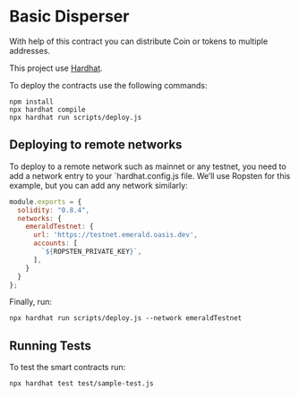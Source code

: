 # Basic Disperser
With help of this contract you can distribute Coin or tokens to multiple addresses.

This project use [Hardhat](https://hardhat.org/).

To deploy the contracts use the following commands:

```shell
npm install
npx hardhat compile
npx hardhat run scripts/deploy.js
```

## Deploying to remote networks
To deploy to a remote network such as mainnet or any testnet, you need to add a network entry to your `hardhat.config.js file. We’ll use Ropsten for this example, but you can add any network similarly:
```javascript
module.exports = {
  solidity: "0.8.4",
  networks: {
    emeraldTestnet: {
      url: 'https://testnet.emerald.oasis.dev',
      accounts: [
        `${ROPSTEN_PRIVATE_KEY}`,
      ],
    }
  }
};
```
Finally, run:
```shell
npx hardhat run scripts/deploy.js --network emeraldTestnet
```
## Running Tests
To test the smart contracts run:
```shell
npx hardhat test test/sample-test.js
```

